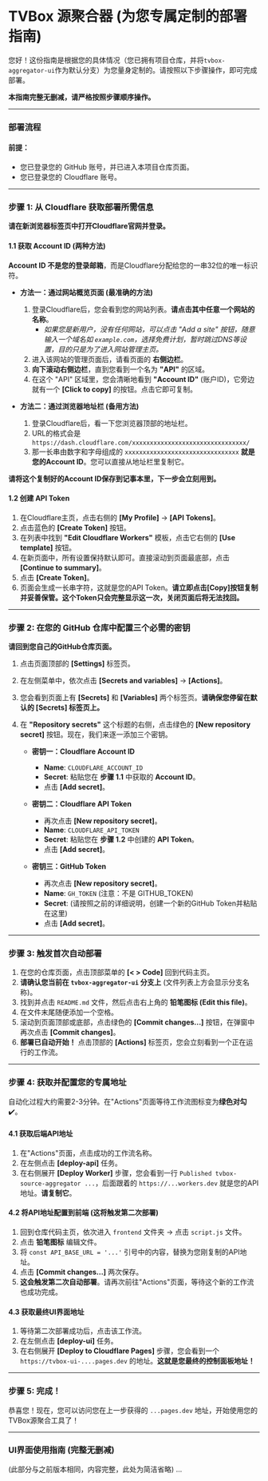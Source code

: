 # TVBox 源聚合器 (为您专属定制的部署指南)

您好！这份指南是根据您的具体情况（您已拥有项目仓库，并将`tvbox-aggregator-ui`作为默认分支）为您量身定制的。请按照以下步骤操作，即可完成部署。

**本指南完整无删减，请严格按照步骤顺序操作。**

---

### **部署流程**

#### **前提：**
- 您已登录您的 GitHub 账号，并已进入本项目仓库页面。
- 您已登录您的 Cloudflare 账号。

---

### **步骤 1: 从 Cloudflare 获取部署所需信息**

**请在新浏览器标签页中打开Cloudflare官网并登录。**

#### **1.1 获取 Account ID (两种方法)**

**Account ID 不是您的登录邮箱**，而是Cloudflare分配给您的一串32位的唯一标识符。

*   **方法一：通过网站概览页面 (最准确的方法)**
    1.  登录Cloudflare后，您会看到您的网站列表。**请点击其中任意一个网站的名称**。
        *   *如果您是新用户，没有任何网站，可以点击 "Add a site" 按钮，随意输入一个域名如 `example.com`，选择免费计划，暂时跳过DNS等设置，目的只是为了进入网站管理主页。*
    2.  进入该网站的管理页面后，请看页面的 **右侧边栏**。
    3.  **向下滚动右侧边栏**，直到您看到一个名为 **"API"** 的区域。
    4.  在这个 "API" 区域里，您会清晰地看到 **"Account ID"** (账户ID)，它旁边就有一个 **[Click to copy]** 的按钮。点击它即可复制。

*   **方法二：通过浏览器地址栏 (备用方法)**
    1.  登录Cloudflare后，看一下您浏览器顶部的地址栏。
    2.  URL的格式会是 `https://dash.cloudflare.com/xxxxxxxxxxxxxxxxxxxxxxxxxxxxxxxx/`
    3.  那一长串由数字和字母组成的 `xxxxxxxxxxxxxxxxxxxxxxxxxxxxxxxx` **就是您的Account ID**。您可以直接从地址栏里复制它。

**请将这个复制好的Account ID保存到记事本里，下一步会立刻用到。**

#### **1.2 创建 API Token**
1.  在Cloudflare主页，点击右侧的 **[My Profile]** -> **[API Tokens]**。
2.  点击蓝色的 **[Create Token]** 按钮。
3.  在列表中找到 **"Edit Cloudflare Workers"** 模板，点击它右侧的 **[Use template]** 按钮。
4.  在新页面中，所有设置保持默认即可。直接滚动到页面最底部，点击 **[Continue to summary]**。
5.  点击 **[Create Token]**。
6.  页面会生成一长串字符，这就是您的API Token。**请立即点击[Copy]按钮复制并妥善保管。这个Token只会完整显示这一次，关闭页面后将无法找回。**

---

### **步骤 2: 在您的 GitHub 仓库中配置三个必需的密钥**

**请回到您自己的GitHub仓库页面。**

1.  点击页面顶部的 **[Settings]** 标签页。
2.  在左侧菜单中，依次点击 **[Secrets and variables]** -> **[Actions]**。
3.  您会看到页面上有 **[Secrets]** 和 **[Variables]** 两个标签页。**请确保您停留在默认的 [Secrets] 标签页上。**
4.  在 **"Repository secrets"** 这个标题的右侧，点击绿色的 **[New repository secret]** 按钮。现在，我们来逐一添加三个密钥。

    *   **密钥一：Cloudflare Account ID**
        *   **Name**: `CLOUDFLARE_ACCOUNT_ID`
        *   **Secret**: 粘贴您在 **步骤 1.1** 中获取的 **Account ID**。
        *   点击 **[Add secret]**。

    *   **密钥二：Cloudflare API Token**
        *   再次点击 **[New repository secret]**。
        *   **Name**: `CLOUDFLARE_API_TOKEN`
        *   **Secret**: 粘贴您在 **步骤 1.2** 中创建的 **API Token**。
        *   点击 **[Add secret]**。

    *   **密钥三：GitHub Token**
        *   再次点击 **[New repository secret]**。
        *   **Name**: `GH_TOKEN` (注意：不是 GITHUB_TOKEN)
        *   **Secret**: (请按照之前的详细说明，创建一个新的GitHub Token并粘贴在这里)
        *   点击 **[Add secret]**。

---

### **步骤 3: 触发首次自动部署**

1.  在您的仓库页面，点击顶部菜单的 **[< > Code]** 回到代码主页。
2.  **请确认您当前在 `tvbox-aggregator-ui` 分支上** (文件列表上方会显示分支名称)。
3.  找到并点击 `README.md` 文件，然后点击右上角的 **铅笔图标 (Edit this file)**。
4.  在文件末尾随便添加一个空格。
5.  滚动到页面顶部或底部，点击绿色的 **[Commit changes...]** 按钮，在弹窗中再次点击 **[Commit changes]**。
6.  **部署已自动开始！** 点击顶部的 **[Actions]** 标签页，您会立刻看到一个正在运行的工作流。

---

### **步骤 4: 获取并配置您的专属地址**

自动化过程大约需要2-3分钟。在"Actions"页面等待工作流图标变为**绿色对勾** ✔️。

#### **4.1 获取后端API地址**
1.  在"Actions"页面，点击成功的工作流名称。
2.  在左侧点击 **[deploy-api]** 任务。
3.  在右侧展开 **[Deploy Worker]** 步骤，您会看到一行 `Published tvbox-source-aggregator ...`，后面跟着的 `https://...workers.dev` 就是您的API地址。**请复制它**。

#### **4.2 将API地址配置到前端 (这将触发第二次部署)**
1.  回到仓库代码主页，依次进入 `frontend` 文件夹 -> 点击 `script.js` 文件。
2.  点击 **铅笔图标** 编辑文件。
3.  将 `const API_BASE_URL = '...'` 引号中的内容，替换为您刚复制的API地址。
4.  点击 **[Commit changes...]** 两次保存。
5.  **这会触发第二次自动部署**。请再次前往"Actions"页面，等待这个新的工作流也成功完成。

#### **4.3 获取最终UI界面地址**
1.  等待第二次部署成功后，点击该工作流。
2.  在左侧点击 **[deploy-ui]** 任务。
3.  在右侧展开 **[Deploy to Cloudflare Pages]** 步骤，您会看到一个 `https://tvbox-ui-....pages.dev` 的地址。**这就是您最终的控制面板地址！**

---

### **步骤 5: 完成！**

恭喜您！现在，您可以访问您在上一步获得的 `...pages.dev` 地址，开始使用您的TVBox源聚合工具了！

---
### **UI界面使用指南 (完整无删减)**

(此部分与之前版本相同，内容完整，此处为简洁省略)
...
